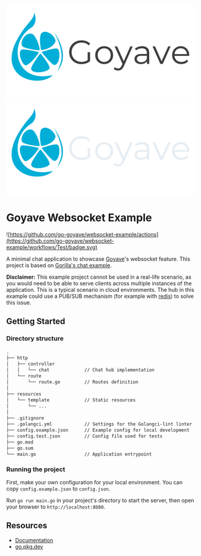 <p align="center">
    <img src="./.github/img/goyave_banner.png#gh-light-mode-only" alt="Goyave Logo" width="550"/>
    <img src="./.github/img/goyave_banner_dark.png#gh-dark-mode-only" alt="Goyave Logo" width="550"/>
</p>

# Goyave Websocket Example

![https://github.com/go-goyave/websocket-example/actions](https://github.com/go-goyave/websocket-example/workflows/Test/badge.svg)

A minimal chat application to showcase [Goyave](https://github.com/go-goyave/goyave)'s websocket feature. This project is based on [Gorilla's chat example](https://github.com/gorilla/websocket/tree/master/examples/chat).

**Disclaimer:** This example project cannot be used in a real-life scenario, as you would need to be able to serve clients across multiple instances of the application. This is a typical scenario in cloud environments. The hub in this example could use a PUB/SUB mechanism (for example with [redis](https://redis.io/docs/interact/pubsub/)) to solve this issue.

## Getting Started

### Directory structure

```
.
├── http
│   ├── controller
│   │   └── chat             // Chat hub implementation
│   └── route
│       └── route.go         // Routes definition
│
├── resources
│   └── template             // Static resources
│       └── ...
│
├── .gitignore
├── .golangci.yml            // Settings for the Golangci-lint linter
├── config.example.json      // Example config for local development
├── config.test.json         // Config file used for tests
├── go.mod
├── go.sum
└── main.go                  // Application entrypoint
```

### Running the project

First, make your own configuration for your local environment. You can copy `config.example.json` to `config.json`.

Run `go run main.go` in your project's directory to start the server, then open your browser to `http://localhost:8080`.

## Resources

- [Documentation](https://goyave.dev)
- [go.pkg.dev](https://pkg.go.dev/goyave.dev/goyave/v5)
